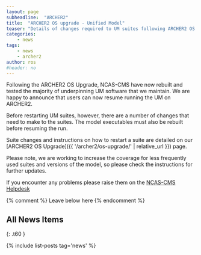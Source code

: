 ```yaml
---
layout: page
subheadline:  "ARCHER2"
title:  "ARCHER2 OS upgrade - Unified Model"
teaser: "Details of changes required to UM suites following ARCHER2 OS Upgrade"
categories:
    - news
tags:
    - news
    - archer2
author: ros
#header: no
---
```

Following the ARCHER2 OS Upgrade, NCAS-CMS have now rebuilt and tested the majority of underpinning UM software that we maintain. We are happy to announce that users can now resume running the UM on ARCHER2.

Before restarting UM suites, however, there are a number of changes that need to make to the suites.  The model executables must also be rebuilt before resuming the run.

Suite changes and instructions on how to restart a suite are detailed on our [ARCHER2 OS Upgrade]({{ '/archer2/os-upgrade/' | relative_url }}) page.

Please note, we are working to increase the coverage for less frequently used suites and versions of the model, so please check the instructions for further updates.

If you encounter any problems please raise them on the [NCAS-CMS Helpdesk](https://cms-helpdesk.ncas.ac.uk)

{% comment %} Leave below here {% endcomment %}
## All News Items
{: .t60 }

{% include list-posts tag='news' %}
